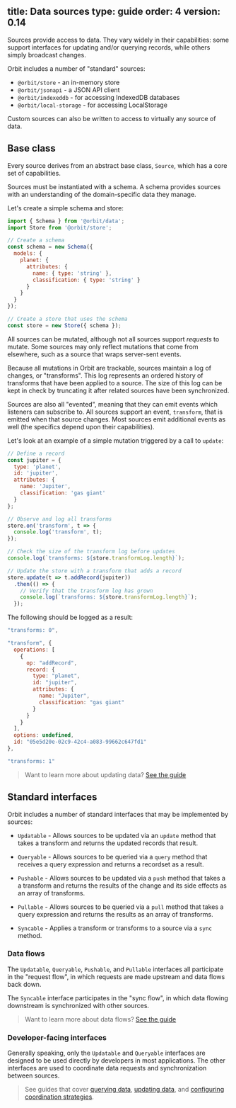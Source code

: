 title: Data sources
type: guide
order: 4
version: 0.14
---

Sources provide access to data. They vary widely in their capabilities: some
support interfaces for updating and/or querying records, while others simply
broadcast changes.

Orbit includes a number of "standard" sources:

* `@orbit/store` - an in-memory store
* `@orbit/jsonapi` - a JSON API client
* `@orbit/indexeddb` - for accessing IndexedDB databases
* `@orbit/local-storage` - for accessing LocalStorage

Custom sources can also be written to access to virtually any source of data.

## Base class

Every source derives from an abstract base class, `Source`, which has a core
set of capabilities.

Sources must be instantiated with a schema. A schema provides sources with an
understanding of the domain-specific data they manage.

Let's create a simple schema and store:

```javascript
import { Schema } from '@orbit/data';
import Store from '@orbit/store';

// Create a schema
const schema = new Schema({
  models: {
    planet: {
      attributes: {
        name: { type: 'string' },
        classification: { type: 'string' }
      }
    }
  }
});

// Create a store that uses the schema
const store = new Store({ schema });
```

All sources can be mutated, although not all sources support _requests_ to
mutate. Some sources may only reflect mutations that come from elsewhere, such
as a source that wraps server-sent events.

Because all mutations in Orbit are trackable, sources maintain a log of changes,
or "transforms". This log represents an ordered history of transforms that have
been applied to a source. The size of this log can be kept in check by
truncating it after related sources have been synchronized.

Sources are also all "evented", meaning that they can emit events which
listeners can subscribe to. All sources support an event, `transform`, that is
emitted when that source changes. Most sources emit additional events as well
(the specifics depend upon their capabilities).

Let's look at an example of a simple mutation triggered by a call to `update`:

```javascript
// Define a record
const jupiter = {
  type: 'planet',
  id: 'jupiter',
  attributes: {
    name: 'Jupiter',
    classification: 'gas giant'
  }
};

// Observe and log all transforms
store.on('transform', t => {
  console.log('transform', t);
});

// Check the size of the transform log before updates
console.log(`transforms: ${store.transformLog.length}`);

// Update the store with a transform that adds a record
store.update(t => t.addRecord(jupiter))
  .then(() => {
    // Verify that the transform log has grown
    console.log(`transforms: ${store.transformLog.length}`);
  });
```

The following should be logged as a result:

```javascript
"transforms: 0",

"transform", {
  operations: [
    {
      op: "addRecord",
      record: {
        type: "planet",
        id: "jupiter",
        attributes: {
          name: "Jupiter",
          classification: "gas giant"
        }
      }
    }
  ],
  options: undefined,
  id: "05e5d20e-02c9-42c4-a083-99662c647fd1"
},

"transforms: 1"
```

> Want to learn more about updating data? [See the guide](./updating-data.html)

## Standard interfaces

Orbit includes a number of standard interfaces that may be implemented by
sources:

* `Updatable` - Allows sources to be updated via an `update` method that takes
  a transform and returns the updated records that result.

* `Queryable` - Allows sources to be queried via a `query` method that receives
  a query expression and returns a recordset as a result.

* `Pushable` - Allows sources to be updated via a `push` method that takes a
  a transform and returns the results of the change and its side effects as an
  array of transforms.

* `Pullable` - Allows sources to be queried via a `pull` method that takes a
  query expression and returns the results as an array of transforms.

* `Syncable` - Applies a transform or transforms to a source via a `sync`
  method.

### Data flows

The `Updatable`, `Queryable`, `Pushable`, and `Pullable` interfaces all
participate in the "request flow", in which requests are made upstream and data
flows back down.

The `Syncable` interface participates in the "sync flow", in which data flowing
downstream is synchronized with other sources.

> Want to learn more about data flows? [See the guide](./data-flows.html)

### Developer-facing interfaces

Generally speaking, only the `Updatable` and `Queryable` interfaces are designed
to be used directly by developers in most applications. The other interfaces are
used to coordinate data requests and synchronization between sources.

> See guides that cover [querying data](./querying-data.html),
  [updating data](./updating-data.html), and
  [configuring coordination strategies](./coordination.html).

